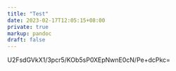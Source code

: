 ```yaml
---
title: "Test"
date: 2023-02-17T12:05:15+08:00
private: true
markup: pandoc
draft: false
---
```

U2FsdGVkX1/3pcr5/KOb5sP0XEpNwnE0cN/Pe+dcPkc=
